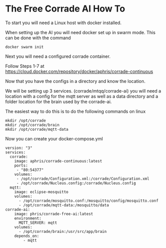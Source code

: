 # The Free Corrade AI How To

To start you will need a Linux host with docker installed.

When setting up the AI you will need docker set up in swarm mode. This can be done with the command

`docker swarm init`

Next you will need a configured corrade container. 

Follow Steps 1-7 at https://cloud.docker.com/repository/docker/aphris/corrade-continuous

Now that you have the configs in a directory and know the location. 

We will be setting up 3 services. (corrade/mtqq/corrade-ai) you will need a location with a config for the mqtt server as well as a data directory and a folder location for the brain used by the corrade-ai.

The easiest way to do this is to do the following commands on linux

```
mkdir /opt/corrade
mkdir /opt/corrade/brain
mkdir /opt/corrade/mqtt-data
```

Now you can create your docker-compose.yml

```
version: "3"
services:
  corrade:
    image: aphris/corrade-continuous:latest
    ports:
     - "80:54377"
    volumes:
     - /opt/corrade/Configuration.xml:/corrade/Configuration.xml
     - /opt/corrade/Nucleus.config:/corrade/Nucleus.config
  mqtt:
    image: eclipse-mosquitto
    volumes:
      - /opt/corrade/mosquitto.conf:/mosquitto/config/mosquitto.conf
      - /opt/corrade/mqtt-data:/mosquitto/data
corrade-ai:
    image: phris/corrade-free-ai:latest
    environment:
      MQTT_SERVER: mqtt
    volumes:
      - /opt/corrade/brain:/usr/src/app/brain
    depends_on:
        - mqtt
```


